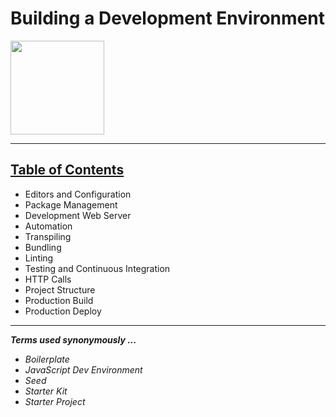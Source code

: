 # Building a Development Environment
<img src="https://upload.wikimedia.org/wikipedia/commons/9/99/Unofficial_JavaScript_logo_2.svg" width="150">

---

## [Table of Contents](toc.md)
- Editors and Configuration
- Package Management
- Development Web Server
- Automation
- Transpiling
- Bundling
- Linting
- Testing and Continuous Integration
- HTTP Calls
- Project Structure
- Production Build
- Production Deploy

---

***Terms used synonymously ...***
- *Boilerplate*
- *JavaScript Dev Environment*
- *Seed*
- *Starter Kit*
- *Starter Project*
